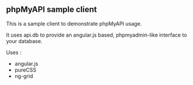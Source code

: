 phpMyAPI sample client
----------------------

This is a sample client to demonstrate phpMyAPI usage. 

It uses api.db to provide an angular.js based, phpmyadmin-like interface to your database.

Uses :
 * angular.js
 * pureCSS
 * ng-grid
